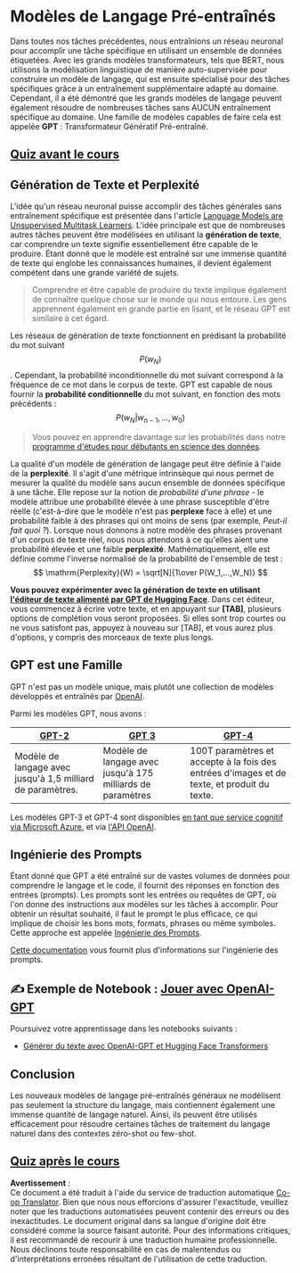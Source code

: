 <!--
CO_OP_TRANSLATOR_METADATA:
{
  "original_hash": "2efbb183384a50f0fc0cde02534d912f",
  "translation_date": "2025-08-24T21:51:17+00:00",
  "source_file": "lessons/5-NLP/20-LangModels/README.md",
  "language_code": "fr"
}
-->
# Modèles de Langage Pré-entraînés

Dans toutes nos tâches précédentes, nous entraînions un réseau neuronal pour accomplir une tâche spécifique en utilisant un ensemble de données étiquetées. Avec les grands modèles transformateurs, tels que BERT, nous utilisons la modélisation linguistique de manière auto-supervisée pour construire un modèle de langage, qui est ensuite spécialisé pour des tâches spécifiques grâce à un entraînement supplémentaire adapté au domaine. Cependant, il a été démontré que les grands modèles de langage peuvent également résoudre de nombreuses tâches sans AUCUN entraînement spécifique au domaine. Une famille de modèles capables de faire cela est appelée **GPT** : Transformateur Génératif Pré-entraîné.

## [Quiz avant le cours](https://red-field-0a6ddfd03.1.azurestaticapps.net/quiz/120)

## Génération de Texte et Perplexité

L'idée qu'un réseau neuronal puisse accomplir des tâches générales sans entraînement spécifique est présentée dans l'article [Language Models are Unsupervised Multitask Learners](https://cdn.openai.com/better-language-models/language_models_are_unsupervised_multitask_learners.pdf). L'idée principale est que de nombreuses autres tâches peuvent être modélisées en utilisant la **génération de texte**, car comprendre un texte signifie essentiellement être capable de le produire. Étant donné que le modèle est entraîné sur une immense quantité de texte qui englobe les connaissances humaines, il devient également compétent dans une grande variété de sujets.

> Comprendre et être capable de produire du texte implique également de connaître quelque chose sur le monde qui nous entoure. Les gens apprennent également en grande partie en lisant, et le réseau GPT est similaire à cet égard.

Les réseaux de génération de texte fonctionnent en prédisant la probabilité du mot suivant $$P(w_N)$$. Cependant, la probabilité inconditionnelle du mot suivant correspond à la fréquence de ce mot dans le corpus de texte. GPT est capable de nous fournir la **probabilité conditionnelle** du mot suivant, en fonction des mots précédents : $$P(w_N | w_{n-1}, ..., w_0)$$

> Vous pouvez en apprendre davantage sur les probabilités dans notre [programme d'études pour débutants en science des données](https://github.com/microsoft/Data-Science-For-Beginners/tree/main/1-Introduction/04-stats-and-probability).

La qualité d'un modèle de génération de langage peut être définie à l'aide de la **perplexité**. Il s'agit d'une métrique intrinsèque qui nous permet de mesurer la qualité du modèle sans aucun ensemble de données spécifique à une tâche. Elle repose sur la notion de *probabilité d'une phrase* - le modèle attribue une probabilité élevée à une phrase susceptible d'être réelle (c'est-à-dire que le modèle n'est pas **perplexe** face à elle) et une probabilité faible à des phrases qui ont moins de sens (par exemple, *Peut-il fait quoi ?*). Lorsque nous donnons à notre modèle des phrases provenant d'un corpus de texte réel, nous nous attendons à ce qu'elles aient une probabilité élevée et une faible **perplexité**. Mathématiquement, elle est définie comme l'inverse normalisé de la probabilité de l'ensemble de test :
$$
\mathrm{Perplexity}(W) = \sqrt[N]{1\over P(W_1,...,W_N)}
$$ 

**Vous pouvez expérimenter avec la génération de texte en utilisant [l'éditeur de texte alimenté par GPT de Hugging Face](https://transformer.huggingface.co/doc/gpt2-large)**. Dans cet éditeur, vous commencez à écrire votre texte, et en appuyant sur **[TAB]**, plusieurs options de complétion vous seront proposées. Si elles sont trop courtes ou ne vous satisfont pas, appuyez à nouveau sur [TAB], et vous aurez plus d'options, y compris des morceaux de texte plus longs.

## GPT est une Famille

GPT n'est pas un modèle unique, mais plutôt une collection de modèles développés et entraînés par [OpenAI](https://openai.com).

Parmi les modèles GPT, nous avons :

| [GPT-2](https://huggingface.co/docs/transformers/model_doc/gpt2#openai-gpt2) | [GPT 3](https://openai.com/research/language-models-are-few-shot-learners) | [GPT-4](https://openai.com/gpt-4) |
| -- | -- | -- |
|Modèle de langage avec jusqu'à 1,5 milliard de paramètres. | Modèle de langage avec jusqu'à 175 milliards de paramètres | 100T paramètres et accepte à la fois des entrées d'images et de texte, et produit du texte. |

Les modèles GPT-3 et GPT-4 sont disponibles [en tant que service cognitif via Microsoft Azure](https://azure.microsoft.com/en-us/services/cognitive-services/openai-service/#overview?WT.mc_id=academic-77998-cacaste), et via [l'API OpenAI](https://openai.com/api/).

## Ingénierie des Prompts

Étant donné que GPT a été entraîné sur de vastes volumes de données pour comprendre le langage et le code, il fournit des réponses en fonction des entrées (prompts). Les prompts sont les entrées ou requêtes de GPT, où l'on donne des instructions aux modèles sur les tâches à accomplir. Pour obtenir un résultat souhaité, il faut le prompt le plus efficace, ce qui implique de choisir les bons mots, formats, phrases ou même symboles. Cette approche est appelée [Ingénierie des Prompts](https://learn.microsoft.com/en-us/shows/ai-show/the-basics-of-prompt-engineering-with-azure-openai-service?WT.mc_id=academic-77998-bethanycheum).

[Cette documentation](https://learn.microsoft.com/en-us/semantic-kernel/prompt-engineering/?WT.mc_id=academic-77998-bethanycheum) vous fournit plus d'informations sur l'ingénierie des prompts.

## ✍️ Exemple de Notebook : [Jouer avec OpenAI-GPT](../../../../../lessons/5-NLP/20-LangModels/GPT-PyTorch.ipynb)

Poursuivez votre apprentissage dans les notebooks suivants :

* [Générer du texte avec OpenAI-GPT et Hugging Face Transformers](../../../../../lessons/5-NLP/20-LangModels/GPT-PyTorch.ipynb)

## Conclusion

Les nouveaux modèles de langage pré-entraînés généraux ne modélisent pas seulement la structure du langage, mais contiennent également une immense quantité de langage naturel. Ainsi, ils peuvent être utilisés efficacement pour résoudre certaines tâches de traitement du langage naturel dans des contextes zéro-shot ou few-shot.

## [Quiz après le cours](https://red-field-0a6ddfd03.1.azurestaticapps.net/quiz/220)

**Avertissement** :  
Ce document a été traduit à l'aide du service de traduction automatique [Co-op Translator](https://github.com/Azure/co-op-translator). Bien que nous nous efforcions d'assurer l'exactitude, veuillez noter que les traductions automatisées peuvent contenir des erreurs ou des inexactitudes. Le document original dans sa langue d'origine doit être considéré comme la source faisant autorité. Pour des informations critiques, il est recommandé de recourir à une traduction humaine professionnelle. Nous déclinons toute responsabilité en cas de malentendus ou d'interprétations erronées résultant de l'utilisation de cette traduction.